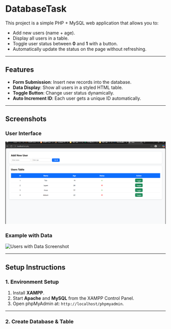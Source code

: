 # DatabaseTask

This project is a simple PHP + MySQL web application that allows you to:

- Add new users (name + age).
- Display all users in a table.
- Toggle user status between **0** and **1** with a button.
- Automatically update the status on the page without refreshing.

---

##  Features
- **Form Submission**: Insert new records into the database.
- **Data Display**: Show all users in a styled HTML table.
- **Toggle Button**: Change user status dynamically.
- **Auto Increment ID**: Each user gets a unique ID automatically.

---

##  Screenshots
### User Interface  
![Users Table Screenshot](https://github.com/Tloww/DatabaseTask/blob/main/Screenshot%202025-10-23%20015213.png)

### Example with Data  
![Users with Data Screenshot](./8b41dc7d-7592-483e-b01f-9099c52bc82f.png)

---

##  Setup Instructions

### 1. Environment Setup
1. Install **XAMPP**.
2. Start **Apache** and **MySQL** from the XAMPP Control Panel.
3. Open phpMyAdmin at: `http://localhost/phpmyadmin`.

---

### 2. Create Database & Table
